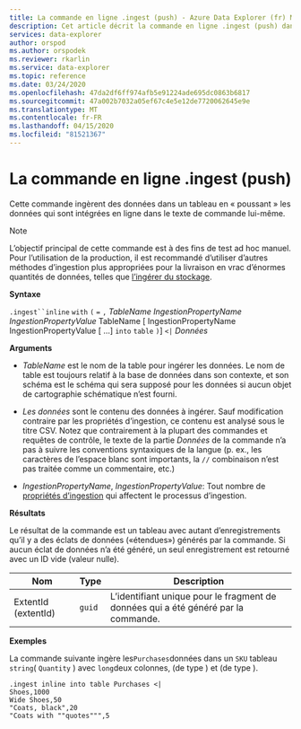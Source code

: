 ```yaml
---
title: La commande en ligne .ingest (push) - Azure Data Explorer (fr) Microsoft Docs
description: Cet article décrit la commande en ligne .ingest (push) dans Azure Data Explorer.
services: data-explorer
author: orspod
ms.author: orspodek
ms.reviewer: rkarlin
ms.service: data-explorer
ms.topic: reference
ms.date: 03/24/2020
ms.openlocfilehash: 47da2df6ff974afb5e91224ade695dc0863b6817
ms.sourcegitcommit: 47a002b7032a05ef67c4e5e12de7720062645e9e
ms.translationtype: MT
ms.contentlocale: fr-FR
ms.lasthandoff: 04/15/2020
ms.locfileid: "81521367"
---
```

# <a name="the-ingest-inline-command-push"></a>La commande en ligne .ingest (push)

Cette commande ingèrent des données dans un tableau en « poussant » les données qui sont intégrées en ligne dans le texte de commande lui-même.

> [!NOTE]
> L’objectif principal de cette commande est à des fins de test ad hoc manuel.
> Pour l’utilisation de la production, il est recommandé d’utiliser d’autres méthodes d’ingestion plus appropriées pour la livraison en vrac d’énormes quantités de données, telles que [l’ingérer du stockage](./ingest-from-storage.md).

**Syntaxe**

`.ingest``inline` `with` `(` `=` `,` *TableName* *IngestionPropertyName* *IngestionPropertyValue* TableName [ IngestionPropertyName IngestionPropertyValue [ ...] `into` `table` `)`] `<|` *Données*



**Arguments**

* *TableName* est le nom de la table pour ingérer les données.
  Le nom de table est toujours relatif à la base de données dans son contexte, et son schéma est le schéma qui sera supposé pour les données si aucun objet de cartographie schématique n’est fourni.

* *Les données* sont le contenu des données à ingérer. Sauf modification contraire par les propriétés d’ingestion, ce contenu est analysé sous le titre CSV.
  Notez que contrairement à la plupart des commandes et requêtes de contrôle, le texte de la partie *Données* de la commande n’a pas à suivre les conventions syntaxiques de la langue (p. ex., les caractères de l’espace blanc sont importants, la `//` combinaison n’est pas traitée comme un commentaire, etc.)

* *IngestionPropertyName*, *IngestionPropertyValue*: Tout nombre de [propriétés d’ingestion](https://docs.microsoft.com/azure/data-explorer/ingestion-properties) qui affectent le processus d’ingestion.

**Résultats**

Le résultat de la commande est un tableau avec autant d’enregistrements qu’il y a des éclats de données («étendues») générés par la commande.
Si aucun éclat de données n’a été généré, un seul enregistrement est retourné avec un ID vide (valeur nulle).

|Nom       |Type      |Description                                                                |
|-----------|----------|---------------------------------------------------------------------------|
|ExtentId (extentId)   |`guid`    |L’identifiant unique pour le fragment de données qui a été généré par la commande.|

**Exemples**

La commande suivante ingère les`Purchases`données dans un `SKU` tableau `string`( `Quantity` ) avec `long`deux colonnes, (de type ) et (de type ).

```kusto
.ingest inline into table Purchases <|
Shoes,1000
Wide Shoes,50
"Coats, black",20
"Coats with ""quotes""",5
```



<!--
It is possible to generate inline ingests commands using the Kusto.Data client library. (Note that compression does allow one to embed newlines in quoted fields) 

    Kusto.Data.Common.CslCommandGenerator.GenerateTableIngestPushCommand(tableName, compressed: true, csvData: csvStream);

-->